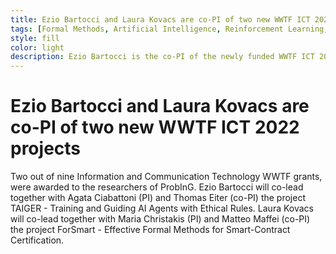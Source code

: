 ```yaml
---
title: Ezio Bartocci and Laura Kovacs are co-PI of two new WWTF ICT 2022 projects
tags: [Formal Methods, Artificial Intelligence, Reinforcement Learning, Normative Reasoning]  
style: fill
color: light
description: Ezio Bartocci is the co-PI of the newly funded WWTF ICT 2022 project TAIGER - Training and Guiding AI Agents with Ethical Rules. Laura Kovacs is the co-PI of the newly funded WWTF ICT 2022 project ForSmart - Effective Formal Methods for Smart-Contract Certification.
---
```


# Ezio Bartocci and Laura Kovacs are co-PI of two new WWTF ICT 2022 projects

Two out of nine Information and Communication Technology WWTF grants, were awarded to the researchers of ProbInG. 
Ezio Bartocci will co-lead together with Agata Ciabattoni (PI) and Thomas Eiter (co-PI) the project TAIGER - Training and Guiding AI Agents with Ethical Rules.
Laura Kovacs will co-lead together with Maria Christakis (PI) and Matteo Maffei (co-PI) the project ForSmart - Effective Formal Methods for Smart-Contract Certification.
